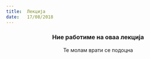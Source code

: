 ```yaml
---
title:  Лекција
date:   17/08/2018
---
```


### <center>Ние работиме на оваа лекција</center>
<center>Те молам врати се подоцна</center>